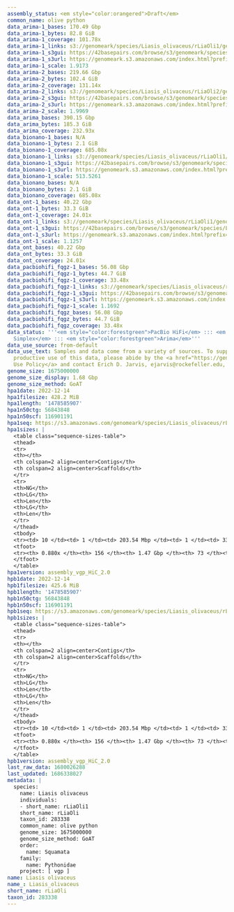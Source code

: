 ```yaml
---
assembly_status: <em style="color:orangered">Draft</em>
common_name: olive python
data_arima-1_bases: 170.49 Gbp
data_arima-1_bytes: 82.8 GiB
data_arima-1_coverage: 101.78x
data_arima-1_links: s3://genomeark/species/Liasis_olivaceus/rLiaOli1/genomic_data/arima/<br>
data_arima-1_s3gui: https://42basepairs.com/browse/s3/genomeark/species/Liasis_olivaceus/rLiaOli1/genomic_data/arima/
data_arima-1_s3url: https://genomeark.s3.amazonaws.com/index.html?prefix=species/Liasis_olivaceus/rLiaOli1/genomic_data/arima/
data_arima-1_scale: 1.9173
data_arima-2_bases: 219.66 Gbp
data_arima-2_bytes: 102.4 GiB
data_arima-2_coverage: 131.14x
data_arima-2_links: s3://genomeark/species/Liasis_olivaceus/rLiaOli2/genomic_data/arima/<br>
data_arima-2_s3gui: https://42basepairs.com/browse/s3/genomeark/species/Liasis_olivaceus/rLiaOli2/genomic_data/arima/
data_arima-2_s3url: https://genomeark.s3.amazonaws.com/index.html?prefix=species/Liasis_olivaceus/rLiaOli2/genomic_data/arima/
data_arima-2_scale: 1.9969
data_arima_bases: 390.15 Gbp
data_arima_bytes: 185.3 GiB
data_arima_coverage: 232.93x
data_bionano-1_bases: N/A
data_bionano-1_bytes: 2.1 GiB
data_bionano-1_coverage: 685.08x
data_bionano-1_links: s3://genomeark/species/Liasis_olivaceus/rLiaOli1/genomic_data/bionano/<br>
data_bionano-1_s3gui: https://42basepairs.com/browse/s3/genomeark/species/Liasis_olivaceus/rLiaOli1/genomic_data/bionano/
data_bionano-1_s3url: https://genomeark.s3.amazonaws.com/index.html?prefix=species/Liasis_olivaceus/rLiaOli1/genomic_data/bionano/
data_bionano-1_scale: 513.5261
data_bionano_bases: N/A
data_bionano_bytes: 2.1 GiB
data_bionano_coverage: 685.08x
data_ont-1_bases: 40.22 Gbp
data_ont-1_bytes: 33.3 GiB
data_ont-1_coverage: 24.01x
data_ont-1_links: s3://genomeark/species/Liasis_olivaceus/rLiaOli1/genomic_data/ont/<br>
data_ont-1_s3gui: https://42basepairs.com/browse/s3/genomeark/species/Liasis_olivaceus/rLiaOli1/genomic_data/ont/
data_ont-1_s3url: https://genomeark.s3.amazonaws.com/index.html?prefix=species/Liasis_olivaceus/rLiaOli1/genomic_data/ont/
data_ont-1_scale: 1.1257
data_ont_bases: 40.22 Gbp
data_ont_bytes: 33.3 GiB
data_ont_coverage: 24.01x
data_pacbiohifi_fqgz-1_bases: 56.08 Gbp
data_pacbiohifi_fqgz-1_bytes: 44.7 GiB
data_pacbiohifi_fqgz-1_coverage: 33.48x
data_pacbiohifi_fqgz-1_links: s3://genomeark/species/Liasis_olivaceus/rLiaOli1/genomic_data/pacbio_hifi/<br>
data_pacbiohifi_fqgz-1_s3gui: https://42basepairs.com/browse/s3/genomeark/species/Liasis_olivaceus/rLiaOli1/genomic_data/pacbio_hifi/
data_pacbiohifi_fqgz-1_s3url: https://genomeark.s3.amazonaws.com/index.html?prefix=species/Liasis_olivaceus/rLiaOli1/genomic_data/pacbio_hifi/
data_pacbiohifi_fqgz-1_scale: 1.1692
data_pacbiohifi_fqgz_bases: 56.08 Gbp
data_pacbiohifi_fqgz_bytes: 44.7 GiB
data_pacbiohifi_fqgz_coverage: 33.48x
data_status: '''<em style="color:forestgreen">PacBio HiFi</em> ::: <em style="color:forestgreen">ONT
  Simplex</em> ::: <em style="color:forestgreen">Arima</em>'''
data_use_source: from-default
data_use_text: Samples and data come from a variety of sources. To support fair and
  productive use of this data, please abide by the <a href="https://genome10k.soe.ucsc.edu/data-use-policies/">Data
  Use Policy</a> and contact Erich D. Jarvis, ejarvis@rockefeller.edu, with any questions.
genome_size: 1675000000
genome_size_display: 1.68 Gbp
genome_size_method: GoAT
hpa1date: 2022-12-14
hpa1filesize: 428.2 MiB
hpa1length: '1478585907'
hpa1n50ctg: 56843848
hpa1n50scf: 116901191
hpa1seq: https://s3.amazonaws.com/genomeark/species/Liasis_olivaceus/rLiaOli1/assembly_vgp_HiC_2.0/rLiaOli1.HiC.hap1.20221214.fasta.gz
hpa1sizes: |
  <table class="sequence-sizes-table">
  <thead>
  <tr>
  <th></th>
  <th colspan=2 align=center>Contigs</th>
  <th colspan=2 align=center>Scaffolds</th>
  </tr>
  <tr>
  <th>NG</th>
  <th>LG</th>
  <th>Len</th>
  <th>LG</th>
  <th>Len</th>
  </tr>
  </thead>
  <tbody>
  <tr><td> 10 </td><td> 1 </td><td> 203.54 Mbp </td><td> 1 </td><td> 331.93 Mbp </td></tr><tr><td> 20 </td><td> 3 </td><td> 104.43 Mbp </td><td> 2 </td><td> 258.71 Mbp </td></tr><tr><td> 30 </td><td> 4 </td><td> 96.37 Mbp </td><td> 2 </td><td> 258.71 Mbp </td></tr><tr><td> 40 </td><td> 6 </td><td> 74.90 Mbp </td><td> 3 </td><td> 203.54 Mbp </td></tr><tr style="background-color:#cccccc;"><td> 50 </td><td> 9 </td><td style="background-color:#88ff88;"> 56.84 Mbp </td><td> 4 </td><td style="background-color:#88ff88;"> 116.90 Mbp </td></tr><tr><td> 60 </td><td> 13 </td><td> 32.11 Mbp </td><td> 5 </td><td> 113.50 Mbp </td></tr><tr><td> 70 </td><td> 21 </td><td> 13.42 Mbp </td><td> 7 </td><td> 81.91 Mbp </td></tr><tr><td> 80 </td><td> 40 </td><td> 6.20 Mbp </td><td> 11 </td><td> 26.28 Mbp </td></tr><tr><td> 90 </td><td> 0 </td><td>  </td><td> 0 </td><td>  </td></tr><tr><td> 100 </td><td> 0 </td><td>  </td><td> 0 </td><td>  </td></tr></tbody>
  <tfoot>
  <tr><th> 0.880x </th><th> 156 </th><th> 1.47 Gbp </th><th> 73 </th><th> 1.48 Gbp </th></tr>
  </tfoot>
  </table>
hpa1version: assembly_vgp_HiC_2.0
hpb1date: 2022-12-14
hpb1filesize: 425.6 MiB
hpb1length: '1478585907'
hpb1n50ctg: 56843848
hpb1n50scf: 116901191
hpb1seq: https://s3.amazonaws.com/genomeark/species/Liasis_olivaceus/rLiaOli1/assembly_vgp_HiC_2.0/rLiaOli1.HiC.hap2.20221214.fasta.gz
hpb1sizes: |
  <table class="sequence-sizes-table">
  <thead>
  <tr>
  <th></th>
  <th colspan=2 align=center>Contigs</th>
  <th colspan=2 align=center>Scaffolds</th>
  </tr>
  <tr>
  <th>NG</th>
  <th>LG</th>
  <th>Len</th>
  <th>LG</th>
  <th>Len</th>
  </tr>
  </thead>
  <tbody>
  <tr><td> 10 </td><td> 1 </td><td> 203.54 Mbp </td><td> 1 </td><td> 331.93 Mbp </td></tr><tr><td> 20 </td><td> 3 </td><td> 104.43 Mbp </td><td> 2 </td><td> 258.71 Mbp </td></tr><tr><td> 30 </td><td> 4 </td><td> 96.37 Mbp </td><td> 2 </td><td> 258.71 Mbp </td></tr><tr><td> 40 </td><td> 6 </td><td> 74.90 Mbp </td><td> 3 </td><td> 203.54 Mbp </td></tr><tr style="background-color:#cccccc;"><td> 50 </td><td> 9 </td><td style="background-color:#88ff88;"> 56.84 Mbp </td><td> 4 </td><td style="background-color:#88ff88;"> 116.90 Mbp </td></tr><tr><td> 60 </td><td> 13 </td><td> 32.11 Mbp </td><td> 5 </td><td> 113.50 Mbp </td></tr><tr><td> 70 </td><td> 21 </td><td> 13.42 Mbp </td><td> 7 </td><td> 81.91 Mbp </td></tr><tr><td> 80 </td><td> 40 </td><td> 6.20 Mbp </td><td> 11 </td><td> 26.28 Mbp </td></tr><tr><td> 90 </td><td> 0 </td><td>  </td><td> 0 </td><td>  </td></tr><tr><td> 100 </td><td> 0 </td><td>  </td><td> 0 </td><td>  </td></tr></tbody>
  <tfoot>
  <tr><th> 0.880x </th><th> 156 </th><th> 1.47 Gbp </th><th> 73 </th><th> 1.48 Gbp </th></tr>
  </tfoot>
  </table>
hpb1version: assembly_vgp_HiC_2.0
last_raw_data: 1680026288
last_updated: 1686338027
metadata: |
  species:
    name: Liasis olivaceus
    individuals:
    - short_name: rLiaOli1
    short_name: rLiaOli
    taxon_id: 283338
    common_name: olive python
    genome_size: 1675000000
    genome_size_method: GoAT
    order:
      name: Squamata
    family:
      name: Pythonidae
    project: [ vgp ]
name: Liasis olivaceus
name_: Liasis_olivaceus
short_name: rLiaOli
taxon_id: 283338
---
```

